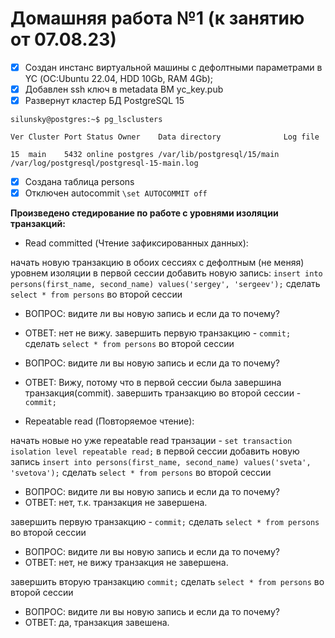 # Домашняя работа №1 (к занятию от 07.08.23)

- [x] Cоздан инстанс виртуальной машины с дефолтными параметрами в YC (ОС:Ubuntu 22.04, HDD 10Gb, RAM 4Gb);
- [x] Добавлен ssh ключ в metadata ВМ yc_key.pub
- [x] Развернут кластер БД PostgreSQL 15

`silunsky@postgres:~$ pg_lsclusters`

`Ver Cluster Port Status Owner    Data directory              Log file`

`15  main    5432 online postgres /var/lib/postgresql/15/main /var/log/postgresql/postgresql-15-main.log`
- [x] Создана таблица persons
- [x] Отключен autocommit
`\set AUTOCOMMIT off`

**Произведено стедирование по работе с уровнями изоляции транзакций:**
- Read committed (Чтение зафиксированных данных):

начать новую транзакцию в обоих сессиях с дефолтным (не меняя) уровнем изоляции
в первой сессии добавить новую запись:
`insert into persons(first_name, second_name) values('sergey', 'sergeev');`
сделать `select * from persons` во второй сессии

- ВОПРОС: видите ли вы новую запись и если да то почему? 
- ОТВЕТ:  нет не вижу.
завершить первую транзакцию - `commit;`
сделать `select * from persons` во второй сессии
- ВОПРОС: видите ли вы новую запись и если да то почему? 
- ОТВЕТ: Вижу, потому что в первой сессии была завершина транзакция(commit).
завершить транзакцию во второй сессии - `commit;`

- Repeatable read (Повторяемое чтение):
  
начать новые но уже repeatable read транзации - `set transaction isolation level repeatable read;`
в первой сессии добавить новую запись `insert into persons(first_name, second_name) values('sveta', 'svetova');`
сделать `select * from persons` во второй сессии

- ВОПРОС: видите ли вы новую запись и если да то почему?
- ОТВЕТ: нет, т.к. транзакция не завершена.

завершить первую транзакцию - `commit;`
сделать `select * from persons` во второй сессии

- ВОПРОС: видите ли вы новую запись и если да то почему?
- ОТВЕТ: нет, не вижу транзакция не завершена.
  
завершить вторую транзакцию `commit;`
сделать `select * from persons` во второй сессии

- ВОПРОС: видите ли вы новую запись и если да то почему?
- ОТВЕТ: да, транзакция завешена.
